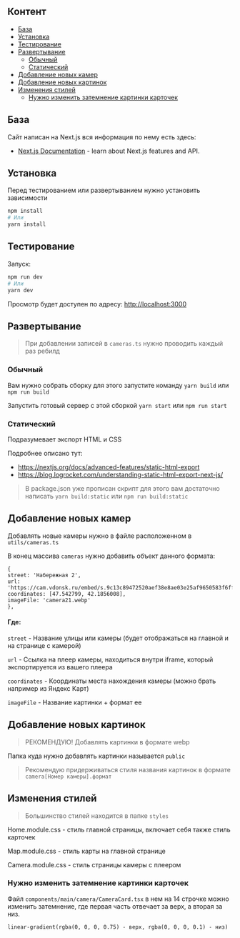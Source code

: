 ## Контент
- [База](#База)
- [Установка](#Установка)
- [Тестирование](#Тестирование)
- [Развертывание](#Развертывание)
    * [Обычный](#Обычный)
    * [Статический](#Статический)
- [Добавление новых камер](#Добавление-новых-камер)
- [Добавление новых картинок](#Добавление-новых-картинок)
- [Изменения стилей](#Изменения-стилей)
    * [Нужно изменить затемнение картинки карточек](#Нужно-изменить-затемнение-картинки-карточек)

## База

Сайт написан на Next.js вся информация по нему есть здесь:
- [Next.js Documentation](https://nextjs.org/docs) - learn about Next.js features and API.

## Установка
Перед тестированием или развертыванием нужно установить зависимости

```bash
npm install
# Или
yarn install
```

## Тестирование
Запуск:
```bash
npm run dev
# Или
yarn dev
```
Просмотр будет доступен по адресу: [http://localhost:3000](http://localhost:3000)

## Развертывание

> При добавлении записей в `cameras.ts` нужно проводить каждый раз ребилд

### Обычный
Вам нужно собрать сборку для этого запустите команду `yarn build` или `npm run build`

Запустить готовый сервер с этой сборкой `yarn start` или `npm run start`

### Статический
Подразумевает экспорт HTML и CSS

Подробнее описано тут:
- https://nextjs.org/docs/advanced-features/static-html-export
- https://blog.logrocket.com/understanding-static-html-export-next-js/

> В package.json уже прописан скрипт для этого вам достаточно написать `yarn build:static` или `npm run build:static`


## Добавление новых камер
Добавлять новые камеры нужно в файле расположенном в `utils/cameras.ts`

В конец массива `cameras` нужно добавить объект данного формата:
```
{
street: 'Набережная 2',
url: 'https://cam.vdonsk.ru/embed/s.9c13c89472520aef38e8ae03e25af9650583f6ff1',
coordinates: [47.542799, 42.1856008],
imageFile: 'camera21.webp'
},
```

#### Где:

`street` - Название улицы или камеры (будет отображаться на главной и на странице с камерой)

`url` - Ссылка на плеер камеры, находиться внутри iframe, который экспортируется из вашего плеера

`coordinates` - Координаты места нахождения камеры (можно брать например из Яндекс Карт)

`imageFile` - Название картинки + формат ее


## Добавление новых картинок
> РЕКОМЕНДУЮ! Добавлять картинки в формате webp

Папка куда нужно добавлять картинки называется `public`

> Рекомендую придерживаться стиля названия картинок в формате `camera[Номер камеры].формат`


## Изменения стилей
> Большинство стилей находится в папке `styles`

Home.module.css - стиль главной страницы, включает себя также стиль карточек

Map.module.css - стиль карты на главной странице

Camera.module.css - стиль страницы камеры с плеером

### Нужно изменить затемнение картинки карточек
Файл `components/main/camera/CameraCard.tsx` в нем на 14 строчке можно изменить затемнение, где первая часть отвечает за верх, а вторая за низ.

`linear-gradient(rgba(0, 0, 0, 0.75) - верх, rgba(0, 0, 0, 0.1) - низ)`